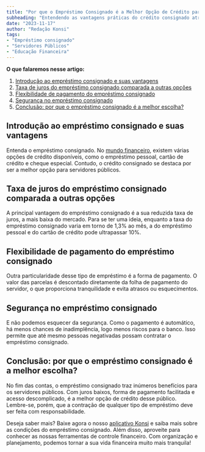 ```yaml
---
title: "Por que o Empréstimo Consignado é a Melhor Opção de Crédito para Servidores Públicos?"
subheading: "Entendendo as vantagens práticas do crédito consignado através de exemplos didáticos"
date: "2023-11-17"
author: "Redação Konsi"
tags: 
- "Empréstimo consignado"
- "Servidores Públicos"
- "Educação Financeira"
---
```


**O que falaremos nesse artigo:**

1. [Introdução ao empréstimo consignado e suas vantagens](#intro)
2. [Taxa de juros do empréstimo consignado comparada a outras opções](#juros)
3. [Flexibilidade de pagamento do empréstimo consignado](#pagamento)
4. [Segurança no empréstimo consignado](#seguranca)
5. [Conclusão: por que o empréstimo consignado é a melhor escolha?](#conclusao)


## Introdução ao empréstimo consignado e suas vantagens<a name="intro"></a>

Entenda o empréstimo consignado. No [mundo financeiro](https://konsi.com.br/postagens/5-passos-para-organizar-suas-financas-e-evitar-endividamento), existem várias opções de crédito disponíveis, como o empréstimo pessoal, cartão de crédito e cheque especial. Contudo, o crédito consignado se destaca por ser a melhor opção para servidores públicos.

## Taxa de juros do empréstimo consignado comparada a outras opções<a name="juros"></a>

A principal vantagem do empréstimo consignado é a sua reduzida taxa de juros, a mais baixa do mercado. Para se ter uma ideia, enquanto a taxa do empréstimo consignado varia em torno de 1,3% ao mês, a do empréstimo pessoal e do cartão de crédito pode ultrapassar 10%.

## Flexibilidade de pagamento do empréstimo consignado<a name="pagamento"></a>

Outra particularidade desse tipo de empréstimo é a forma de pagamento. O valor das parcelas é descontado diretamente da folha de pagamento do servidor, o que proporciona tranquilidade e evita atrasos ou esquecimentos.

## Segurança no empréstimo consignado<a name="seguranca"></a>

E não podemos esquecer da segurança. Como o pagamento é automático, há menos chances de inadimplência, logo menos riscos para o banco. Isso permite que até mesmo pessoas negativadas possam contratar o empréstimo consignado. 

## Conclusão: por que o empréstimo consignado é a melhor escolha?<a name="conclusao"></a>

No fim das contas, o empréstimo consignado traz inúmeros benefícios para os servidores públicos. Com juros baixos, forma de pagamento facilitada e acesso descomplicado, é a melhor opção de crédito desse público. Lembre-se, porém, que a contração de qualquer tipo de empréstimo deve ser feita com responsabilidade.
 
Deseja saber mais? Baixe agora o nosso [aplicativo Konsi](https://konsi.com.br/konsi-app) e saiba mais sobre as condições do empréstimo consignado. Além disso, aproveite para conhecer as nossas ferramentas de controle financeiro. Com organização e planejamento, podemos tornar a sua vida financeira muito mais tranquila!